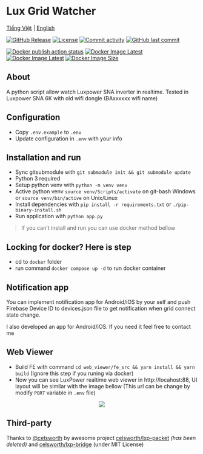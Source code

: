 # Lux Grid Watcher

[Tiếng Việt](README-vi.md) | [English](README.md)

[![GitHub Release](https://img.shields.io/github/v/release/hoang-rio/lux-grid-watcher)](https://github.com/hoang-rio/lux-grid-watcher/releases) [![License](https://img.shields.io/github/license/hoang-rio/lux-grid-watcher?color=blue)](LICENSE) [![Commit activity](https://img.shields.io/github/commit-activity/m/hoang-rio/lux-grid-watcher)](https://github.com/hoang-rio/lux-grid-watcher/commits/main/) [![GitHub last commit](https://img.shields.io/github/last-commit/hoang-rio/lux-grid-watcher?color=blue)](https://github.com/hoang-rio/lux-grid-watcher)

[![Docker publish action status](https://img.shields.io/github/actions/workflow/status/hoang-rio/lux-grid-watcher/docker-publish.yml?label=docker%20publish%20action)](https://github.com/hoang-rio/lux-grid-watcher/actions/workflows/docker-publish.yml) [![Docker Image Latest](https://ghcr-badge.egpl.dev/hoang-rio/lux-grid-watcher/latest_tag?trim=major&label=latest%20image%20tag)](https://github.com/hoang-rio/lux-grid-watcher/pkgs/container/lux-grid-watcher) [![Docker Image Latest](https://ghcr-badge.egpl.dev/hoang-rio/lux-grid-watcher/tags?trim=major)](https://github.com/hoang-rio/lux-grid-watcher/pkgs/container/lux-grid-watcher) [![Docker Image Size](https://ghcr-badge.egpl.dev/hoang-rio/lux-grid-watcher/size)](https://github.com/hoang-rio/lux-grid-watcher/pkgs/container/lux-grid-watcher)

## About
A python script allow watch Luxpower SNA inverter in realtime. Tested in Luxpower SNA 6K with old wifi dongle (BAxxxxxx wifi name)

## Configuration
* Copy `.env.example` to `.env`
* Update configuration in `.env` with your info

## Installation and run
* Sync gitsubmodule with `git submodule init && git submodule update`
* Python 3 required
* Setup python venv with `python -m venv venv`
* Active python venv `source venv/Scripts/activate` on git-bash Windows or `source venv/bin/active` on Unix/Linux
* Install dependencies with `pip install -r requirements.txt` or `./pip-binary-install.sh`
* Run application with `python app.py`
> If you can't install and run you can use docker method bellow

## Locking for docker? Here is step
* cd to `docker` folder
* run command `docker compose up -d` to run docker container

## Notification app
You can implement notification app for Android/iOS by your self and push Firebase Device ID to devices.json file to get notification when grid connect state change.

I also developed an app for Android/iOS. If you need it feel free to contact me

## Web Viewer
* Build FE with command `cd web_viewer/fe_src && yarn install && yarn build` (Ignore this step if you runing via docker)
* Now you can see LuxPower realtime web viewer in http://locahost:88, UI layout will be similar with the image bellow (This url can be change by modify `PORT` variable in `.env` file)

<center>
<picture style="max-width: 800px">
    <source srcset="misc/screenshot-light.png" media="(prefers-color-scheme: light)"/>
    <source srcset="misc/screenshot-dark.png"  media="(prefers-color-scheme: dark)"/>
    <img src="misc/screenshot-light.png"/>
</picture>
</center>

## Third-party

Thanks to [@celsworth](https://github.com/celsworth) by awesome project [celsworth/lxp-packet](https://github.com/celsworth/lxp-packet) *(has been deleted)* and [celsworth/lxp-bridge](https://github.com/celsworth/lxp-bridge) (under MIT License)
